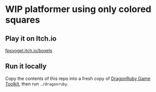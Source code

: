 # WIP platformer using only colored squares

## Play it on Itch.io

[fpsvogel.itch.io/boxels](https://fpsvogel.itch.io/boxels)

## Run it locally

Copy the contents of this repo into a fresh copy of [DragonRuby Game Toolkit](https://dragonruby.itch.io/dragonruby-gtk), then run `./dragonruby`.
